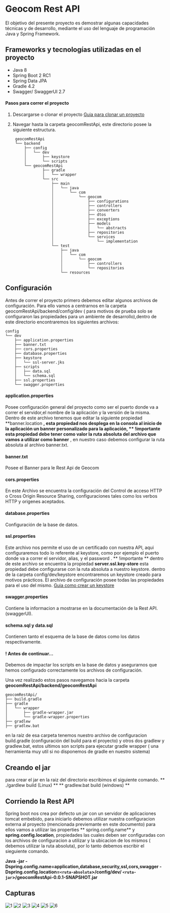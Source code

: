 # Geocom Rest API

El objetivo del presente proyecto es demostrar algunas capacidades técnicas y de desarrollo, mediante el uso del lenguaje de programación Java y Spring Framework.
## Frameworks y tecnologías utilizadas en el proyecto

* Java 8
* Spring Boot 2 RC1
* Spring Data JPA
* Gradle 4.2
* Swagger/ SwaggerUI 2.7


#### Pasos para correr el proyecto 

1. Descargarse o clonar el proyecto
[Guia para clonar un proyecto](https://help.github.com/articles/cloning-a-repository/)

3. Navegar hasta la carpeta geocomRestApi, este directorio posee la siguiente estructura.

		geocomRestApi
		└── backend
			├── config
			│   └── dev
			│       ├── keystore
			│       └── scripts
			└── geocomRestApi
					├── gradle
					│   └── wrapper
					└── src
						├── main
						│   └── java
						│       └── com
						│           └── geocom
						│               ├── configurations
						│               ├── controllers
						│               ├── converters
						│               ├── dtos
						│               ├── exceptions
						│               ├── models
						│               │   └── abstracts
						│               ├── repositories
						│               └── services
						│                   └── implementation
						└── test
							├── java
							│   └── com
							│       └── geocom
							│           ├── controllers
							│           └── repositories
							└── resources
										
## Configuración

Antes de correr el proyecto primero debemos editar algunos archivos de configuración.
Para ello vamos a centrarnos en la carpeta  geocomRestApi/backend/config/dev ( para motivos de prueba solo se configuraron las propiedades para un ambiente de desarrollo),dentro de este directorio encontraremos los siguientes archivos:

	config
	└── dev
	    ├── application.properties
	    ├── banner.txt
	    ├── cors.properties
	    ├── database.properties
	    ├── keystore
	    │   └── ssl-server.jks
	    ├── scripts
	    │   ├── data.sql
	    │   └── schema.sql
	    ├── ssl.properties
	    └── swagger.properties

#### application.properties

Posee configuración general del proyecto como ser el puerto donde va a correr el servidor,el nombre de la aplicación y la versión de la misma.
Dentro de este archivo tenemos que editar la siguiente propiedad **banner.location **, esta propiedad nos desplega en la consola al inicio de la aplicación un banner personalizado para la aplicación, ** !importante esta propiedad debe tener como valor  la ruta absoluta del archivo que vamos a utilizar como banner** , en nuestro caso debemos configurar la ruta absoluta al archivo banner.txt. 

#### banner.txt

Posee el Banner para le Rest Api de Geocom

#### cors.properties

En este Archivo se encuentra la configuración del Control de acceso HTTP 
o Cross Origin Resource Sharing, configuraciones tales como los verbos HTTP y origenes aceptados.

#### database.properties
Configuración de la base de datos.

#### ssl.properties
Este archivo nos permite el uso de un certificado con nuestra API, aqui configuraremos todo lo referente al keystore, como por ejemplo el puerto donde va a correr el servidor, alias, y el password . ** !importante ** dentro de este archivo se encuentra la propiedad **server.ssl.key-store**   esta propiedad debe configurarse con la ruta absoluta a nuestro keystore. dentro de la carpeta config/dev/keystore encontraremos  un keystore creado para motivos prácticos.
El archivo de configuración posee todas las propiedades para el uso del mismo.
[Guia como crear un keystore](https://docs.oracle.com/cd/E19636-01/819-1655/fapsf/index.html)

#### swagger.properties
Contiene la informacion a mostrarse en la documentación de la Rest API. (swaggerUI).

#### schema.sql y data.sql
Contienen tanto el esquema de la base de datos como los datos respectivamente.


#### ! Antes de continuar...
Debemos de impactar los scripts en la base de datos y asegurarnos que hemos configurado correctamente los archivos de configuración.

Una vez realizado estos pasos navegamos hacia la carpeta **geocomRestApi/backend/geocomRestApi**

	geocomRestApi/
	├── build.gradle
	├── gradle
	│   └── wrapper
	│       ├── gradle-wrapper.jar
	│       └── gradle-wrapper.properties
	├── gradlew
	├── gradlew.bat

en la raíz de esa carpeta tenemos nuestro archivo de configuracion build.gradle (configuración del build para el proyecto)  y otros dos gradlew y gradlew.bat, estos ultimos son scripts para ejecutar gradle wrapper ( una herramienta muy util si no disponemos de gradle en nuestro sistema)

## Creando el jar 
para crear el jar en la raiz del directorio escribimos el siguiente comando.
** ./gardlew build (Linux)  ** 
** gradlew.bat build (windows) **

## Corriendo la Rest API
Spring boot nos crea por defecto un jar con un servidor de aplicaciones tomcat embebido, para iniciarlo debemos utilizar nuestra configuracion externa al proyecto (mencionada previemante en este documento)
para ellos vamos a utilizar las properties ** spring.config.name** y  **spring.config.location**, propiedades las cuales deben ser configuradas con los archivos de configuracion a utilizar y la ubicacion de los mismos ( debemos utilizar la ruta absoluta), por lo tanto debemos escribir el sieguiente comando.

**Java -jar -Dspring.config.name=application,database,security,ssl,cors,swagger -Dspring.config.location=`<ruta-absoluta`>/config/dev/   `<ruta-jar`>/geocomRestApi-0.0.1-SNAPSHOT.jar**

## Capturas

![1](https://github.com/eduardoperez2151/geocomRestApi/blob/master/images/RestApi-1.png)
![2](https://github.com/eduardoperez2151/geocomRestApi/blob/master/images/RestApi-2.png)
![3](https://github.com/eduardoperez2151/geocomRestApi/blob/master/images/Swagger-Ingredients-get.png)
![4](https://github.com/eduardoperez2151/geocomRestApi/blob/master/images/SwaggerUI-1.png)
![5](https://github.com/eduardoperez2151/geocomRestApi/blob/master/images/swaggerui-2.png)
![6](https://github.com/eduardoperez2151/geocomRestApi/blob/master/images/swaggerui-3.png)




